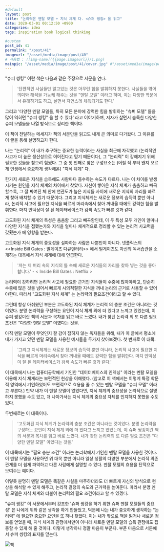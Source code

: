 ```yaml
---
#default
layout: post
title: "논리력은 멘탈 모델 + 지식 체계 다. <슈퍼 씽킹> 을 읽고"
date: 2020-03-01 00:12:50 +0900
categories: idea
tags: inspiration book logical thinking

#custom
post_id: 41
permalink: "/post/41"
imageurl: "/asset/media/image/post/40"
# 사용법 : ![img-name]({{page.imageurl}}/1.png)
mainpic: "/asset/media/image/post/41/cover.jpg" #"/asset/media/image/post/31/5.png"
---
```


"슈퍼 씽킹" 이란 책은 다음과 같은 주장으로 서문을 연다. 

> '단편적인 사실들만 알고있는 것은 아무런 힘을 발휘하지 못한다. 사실들을 엮어 의미와 해석을 가능케 해주는 것을 "멘탈 모델" 이라고 하며, 이는 다양한 학문에서 유래하기도 하고, 살면서 자연스레 체득되기도 한다.'

그리고 '다양한 멘탈 모델들, 특히 모든 분야에 강력한 힘을 발휘하는 "슈퍼 모델" 들을 많이 익히면 "슈퍼 씽킹" 을 할 수 있다' 라고 이야기하며, 저자가 살면서 습득한 다양한 슈퍼 모델들을 나열 방식으로 정리한 책이다. 

이 책이 전달하는 메세지가 책의 서문만을 읽고도 내게 큰 의미로 다가왔다. 그 이유를 이 글을 통해 설명하고자 한다. 

나는 "논리력" 이 내가 추구하는 중요한 능력이라는 사실을 최근에 자각했고 (논리적인 사고가 더 높은 생산성으로 이어진다고 믿기 때문이다), 그 "논리력" 이 강해지기 위해 필요한 것들을 찾으려 힘썼다. 그 중 첫 번째로 찾은 구성요소는 (어릴 적 부터 왠지 모르게 인생에서 중요하게 생각해온) "지식 체계" 다. 

한가지 새로운 지식을 습득해도 사람마다 흡수하는 속도가 다르다. 나는 이 차이를 발생시키는 원인을 지식 체계의 차이에서 찾았다.  자신이 쌓아온 지식 체계가 촘촘하고 빼곡할수록,  그 잘 짜여진 체 안에 연관도가 높은 지식들 사이에 새로운 지식의 자리를 빠르게 찾아 배치할 수 있기 때문이다.  그리고 지식체계는 새로운 정보의 습득력 뿐만 아니라, 논리적 사고에 필요한 지식을 빠르게 머리속에서 찾아 꺼내올 때에도 강력한 힘을 발휘한다. 마치 인덱싱이 잘 된 데이터베이스가 검색 속도가 빠른 것과 같다.   

고도화된 지식 체계의 특성은  촘촘함 그리고 빼곡함인데, 이 두 특성 모두 개인이 얼마나 다양한 지식을 접했는가와 지식을 얼마나 체계적으로 정리할 수 있는 논리적 사고력을 갖췄는가 에 영향을 받는다. 

고도화된 지식 체계의 중요성을 설파하는 사람은 나뿐만이 아니다. 넷플릭스의 <<Inside Bill Gates : 빌게이츠 다큐멘터리>> 에서 빌게이츠도 자신의 독서습관을 소개하는 대목에서 지식 체계에 대해 언급한다. 

> '저는 제 머리 속의 지식의 틀 속에 새로운 지식들의 자리를 찾아 넣는 것을 좋아합니다.' - < Inside Bill Gates : Netflix >

논리력이 강하려면 논리적 사고에 필요한 근거인 지식들이 수중에 많아야하고, 단순히 수중에 많은 것을 넘어서 빠르게 시의적절한 지식을 꺼내 논리의 근거로 사용할 수 있어야한다. 따라서 "고도화된 지식 체계" 는 논리력의 필요조건이라고 할 수 있다. 

그런데 항상 아쉬웠던 부분은 고도화된 지식 체계가 논리력 의 충분 조건은 아니라는 것이었다.  분명 논리력을 구성하는 요인이 지식 체계 외에 더 있다고 느끼고 있었는데, 이 슈퍼 씽킹이란 책의 서문과 목차를 읽고 바로 느꼈다. 내가 찾던 논리력 의 또 다른 필요 조건은 "다양한 멘탈 모델" 이였다는 것을. 

아직 멘탈 모델이 무엇인지 잘 감이 잡히지 않는 독자들을 위해, 내가 이 글에서 평소에 내가 가지고 있던 멘탈 모델을 사용한 예시들을 두가지 찾아보겠다.  첫 번째로 이 대목.

> '그리고 지식체계는 새로운 정보의 습득력 뿐만 아니라, 논리적 사고에 필요한 지식을 빠르게 머리속에서 찾아 꺼내올 때에도 강력한 힘을 발휘한다. 마치 인덱싱이 잘 된 데이터베이스가 검색 속도가 빠른 것과 같다.'

이 대목에서 나는 컴퓨터공학에서 기인한 "데이터베이스의 인덱싱" 이라는 멘탈 모델을 이용해 지식 체계라는 보편적인 현상을 이해했다. (참고로 이 책에서는 이렇게 특정 학문적 영역에서 기인하였어도 보편적으로 효용을 줄 수 있는 멘탈 모델을 "슈퍼 모델" 이라고 부른다.)  만약 내가 이 멘탈 모델이 없었다면, 지식 체계의 중요성을 논리적으로 설명하지 못했을 수도 있고, 더 나아가서는 지식 체계의 중요성 자체를 인지하지 못했을 수도 있다. 

두번째로는 이 대목이다. 

> '고도화된 지식 체계가 논리력의 충분 조건은 아니라는 것이었다. 분명 논리력을 구성하는 요인이 지식 체계 외에 더 있다고 느끼고 있었는데, 이 슈퍼 씽킹이란 책의 서문과 목차를 읽고 바로 느꼈다. 내가 찾던 논리력의 또 다른 필요 조건은 "다양한 멘탈 모델" 이었다는 것을.'

이 대목에서는 "필요 충분 조건" 이라는 논리학에서 기인한 멘탈 모델을 사용한 것이다. 이 멘탈 모델을 사용하면 위 대목 뿐만 아니라 일상 생활의 다양한 부분에서 논리적 의존 관계를 더 쉽게 파악하고 다른 사람에게 설명할 수 있다. 멘탈 모델의 효용을 단적으로 보여주는 예이다. 

이렇듯 분명히 멘탈 모델은 똑같은 사실을 마주하더라도 더 빠르게 자신의 방식으로 현상을 해석할 수 있게 해주고, 논리적 결정의 속도와 근거력을 높여준다.  따라서 분명 멘탈 모델은 지식 체계와 더불어 논리력의 필요 조건이라고 할 수 있겠다. 

"슈퍼 씽킹" 이 서문에서부터 강조한 '슈퍼 씽킹을 하기 위한 슈퍼 멘탈 모델들의 중요성' 은 나에게 위와 같은 생각을 하게 만들었고, 덕분에 나는 내가 중요하게 생각하는 "논리력" 에 필요한 중요한 요인을 또 하나 찾았다. 이는 내가 앞으로 책을 읽거나 새로운 정보를 얻었을 때, 지식 체계의 관점에서만이 아니라 새로운 멘탈 모델의 습득 관점에도 집중할 수 있게 해 줄 것이다. 이렇게 생각하니 정말 마음이 부푼다. 부푼 마음으로 서문에서 슈퍼 씽킹의 표지를 덮는다.

![책]({{page.imageurl}}/bookcover.jpg)